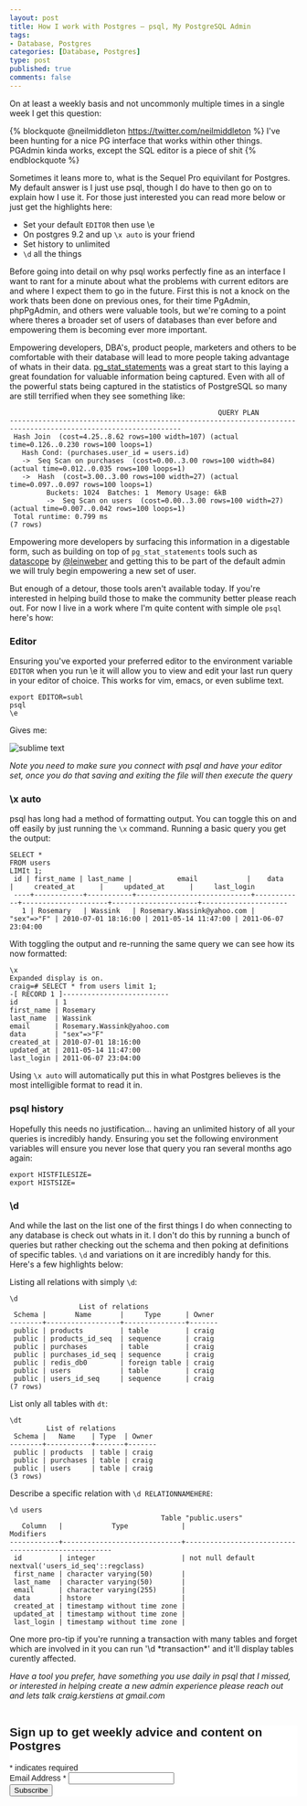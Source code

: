 ```yaml
--- 
layout: post
title: How I work with Postgres – psql, My PostgreSQL Admin 
tags: 
- Database, Postgres
categories: [Database, Postgres]
type: post
published: true
comments: false
---
```


On at least a weekly basis and not uncommonly multiple times in a single week I get this question:

{% blockquote @neilmiddleton https://twitter.com/neilmiddleton  %}
I've been hunting for a nice PG interface that works within other things. PGAdmin kinda works, except the SQL editor is a piece of shit
{% endblockquote %}

Sometimes it leans more to, what is the Sequel Pro equivilant for Postgres. My default answer is I just use psql, though I do have to then go on to explain how I use it. For those just interested you can read more below or just get the highlights here:

* Set your default `EDITOR` then use \e
* On postgres 9.2 and up `\x auto` is your friend
* Set history to unlimited
* `\d` all the things

Before going into detail on why psql works perfectly fine as an interface I want to rant for a minute about what the problems with current editors are and where I expect them to go in the future. First this is not a knock on the work thats been done on previous ones, for their time PgAdmin, phpPgAdmin, and others were valuable tools, but we're coming to a point where theres a broader set of users of databases than ever before and empowering them is becoming ever more important.

Empowering developers, DBA's, product people, marketers and others to be comfortable with their database will lead to more people taking advantage of whats in their data. [pg_stat_statements](http://craigkerstiens.com/2013/01/10/more-on-postgres-performance/) was a great start to this laying a great foundation for valuable information being captured. Even with all of the powerful stats being captured in the statistics of PostgreSQL so many are still terrified when they see something like:

                                                       QUERY PLAN
    ----------------------------------------------------------------------------------------------------------------
     Hash Join  (cost=4.25..8.62 rows=100 width=107) (actual time=0.126..0.230 rows=100 loops=1)
       Hash Cond: (purchases.user_id = users.id)
       ->  Seq Scan on purchases  (cost=0.00..3.00 rows=100 width=84) (actual time=0.012..0.035 rows=100 loops=1)
       ->  Hash  (cost=3.00..3.00 rows=100 width=27) (actual time=0.097..0.097 rows=100 loops=1)
             Buckets: 1024  Batches: 1  Memory Usage: 6kB
             ->  Seq Scan on users  (cost=0.00..3.00 rows=100 width=27) (actual time=0.007..0.042 rows=100 loops=1)
     Total runtime: 0.799 ms
    (7 rows)

Empowering more developers by surfacing this information in a digestable form, such as building on top of `pg_stat_statements` tools such as [datascope](http://datascope.heroku.com) by [@leinweber](http://www.twitter.com/leinweber) and getting this to be part of the default admin we will truly begin empowering a new set of user.

But enough of a detour, those tools aren't available today. If you're interested in helping build those to make the community better please reach out. For now I live in a work where I'm quite content with simple ole `psql` here's how:

<!--more-->

### Editor

Ensuring you've exported your preferred editor to the environment variable `EDITOR` when you run \e it will allow you to view and edit your last run query in your editor of choice. This works for vim, emacs, or even sublime text. 

    export EDITOR=subl
    psql
    \e 

Gives me:

![sublime text](http://f.cl.ly/items/2I0f3M0B1T3k0d290v3k/Screenshot_2_12_13_9_58_AM.png)

*Note you need to make sure you connect with psql and have your editor set, once you do that saving and exiting the file will then execute the query*

### \x auto

psql has long had a method of formatting output. You can toggle this on and off easily by just running the `\x` command. Running a basic query you get the output:

    SELECT * 
    FROM users 
    LIMIt 1;
     id | first_name | last_name |           email            |    data    |     created_at      |     updated_at      |     last_login
     ----+------------+-----------+----------------------------+------------+---------------------+---------------------+---------------------
       1 | Rosemary   | Wassink   | Rosemary.Wassink@yahoo.com | "sex"=>"F" | 2010-07-01 18:16:00 | 2011-05-14 11:47:00 | 2011-06-07 23:04:00

With toggling the output and re-running the same query we can see how its now formatted:

    \x
    Expanded display is on.
    craig=# SELECT * from users limit 1;
    -[ RECORD 1 ]--------------------------
    id         | 1
    first_name | Rosemary
    last_name  | Wassink
    email      | Rosemary.Wassink@yahoo.com
    data       | "sex"=>"F"
    created_at | 2010-07-01 18:16:00
    updated_at | 2011-05-14 11:47:00
    last_login | 2011-06-07 23:04:00

Using `\x auto` will automatically put this in what Postgres believes is the most intelligible format to read it in. 

### psql history

Hopefully this needs no justification... having an unlimited history of all your queries is incredibly handy. Ensuring you set the following environment variables will ensure you never lose that query you ran several months ago again:

    export HISTFILESIZE=
    export HISTSIZE=

### \d

And while the last on the list one of the first things I do when connecting to any database is check out whats in it. I don't do this by running a bunch of queries but rather checking out the schema and then poking at definitions of specific tables. `\d` and variations on it are incredibly handy for this. Here's a few highlights below:

Listing all relations with simply `\d`:

    \d
                     List of relations
     Schema |       Name       |     Type      | Owner
    --------+------------------+---------------+-------
     public | products         | table         | craig
     public | products_id_seq  | sequence      | craig
     public | purchases        | table         | craig
     public | purchases_id_seq | sequence      | craig
     public | redis_db0        | foreign table | craig
     public | users            | table         | craig
     public | users_id_seq     | sequence      | craig
    (7 rows)

List only all tables with `dt`:

    \dt
             List of relations
     Schema |   Name    | Type  | Owner
    --------+-----------+-------+-------
     public | products  | table | craig
     public | purchases | table | craig
     public | users     | table | craig
    (3 rows)

Describe a specific relation with `\d RELATIONNAMEHERE`:

    \d users
                                         Table "public.users"
       Column   |            Type             |                     Modifiers
    ------------+-----------------------------+----------------------------------------------------
     id         | integer                     | not null default nextval('users_id_seq'::regclass)
     first_name | character varying(50)       |
     last_name  | character varying(50)       |
     email      | character varying(255)      |
     data       | hstore                      |
     created_at | timestamp without time zone |
     updated_at | timestamp without time zone |
     last_login | timestamp without time zone |

One more pro-tip if you're running a transaction with many tables and forget which are involved in it you can run '\d \*transaction\*' and it'll display tables curently affected.

*Have a tool you prefer, have something you use daily in psql that I missed, or interested in helping create a new admin experience please reach out and lets talk craig.kerstiens at gmail.com*

<!-- Perfect Audience - why postgres - DO NOT MODIFY -->
<img src="http://ads.perfectaudience.com/seg?add=691030&t=2" width="1" height="1" border="0" />
<!-- End of Audience Pixel -->


<!-- Begin MailChimp Signup Form -->
<link href="//cdn-images.mailchimp.com/embedcode/classic-081711.css" rel="stylesheet" type="text/css">
<style type="text/css">
    #mc_embed_signup{background:#fff; clear:left; font:14px Helvetica,Arial,sans-serif; }
    /* Add your own MailChimp form style overrides in your site stylesheet or in this style block.
       We recommend moving this block and the preceding CSS link to the HEAD of your HTML file. */
</style>
<div id="mc_embed_signup">
<form action="http://craigkerstiens.us5.list-manage.com/subscribe/post?u=0bb2ad96ec10236507971efdc&amp;id=dacc2c6d9a" method="post" id="mc-embedded-subscribe-form" name="mc-embedded-subscribe-form" class="validate" target="_blank" novalidate>
    <h2>Sign up to get weekly advice and content on Postgres</h2>
<div class="indicates-required"><span class="asterisk">*</span> indicates required</div>
<div class="mc-field-group">
    <label for="mce-EMAIL">Email Address  <span class="asterisk">*</span>
</label>
    <input type="email" value="" name="EMAIL" class="required email" id="mce-EMAIL">
</div>
    <div id="mce-responses" class="clear">
        <div class="response" id="mce-error-response" style="display:none"></div>
        <div class="response" id="mce-success-response" style="display:none"></div>
    </div>    <!-- real people should not fill this in and expect good things - do not remove this or risk form bot signups-->
    <div style="position: absolute; left: -5000px;"><input type="text" name="b_0bb2ad96ec10236507971efdc_dacc2c6d9a" tabindex="-1" value=""></div>
    <div class="clear"><input type="submit" value="Subscribe" name="subscribe" id="mc-embedded-subscribe" class="button"></div>
</form>
</div>
<script type="text/javascript">
var fnames = new Array();var ftypes = new Array();fnames[0]='EMAIL';ftypes[0]='email';
try {
    var jqueryLoaded=jQuery;
    jqueryLoaded=true;
} catch(err) {
    var jqueryLoaded=false;
}
var head= document.getElementsByTagName('head')[0];
if (!jqueryLoaded) {
    var script = document.createElement('script');
    script.type = 'text/javascript';
    script.src = '//ajax.googleapis.com/ajax/libs/jquery/1.4.4/jquery.min.js';
    head.appendChild(script);
    if (script.readyState && script.onload!==null){
        script.onreadystatechange= function () {
              if (this.readyState == 'complete') mce_preload_check();
        }    
    }
}

var err_style = '';
try{
    err_style = mc_custom_error_style;
} catch(e){
    err_style = '#mc_embed_signup input.mce_inline_error{border-color:#6B0505;} #mc_embed_signup div.mce_inline_error{margin: 0 0 1em 0; padding: 5px 10px; background-color:#6B0505; font-weight: bold; z-index: 1; color:#fff;}';
}
var head= document.getElementsByTagName('head')[0];
var style= document.createElement('style');
style.type= 'text/css';
if (style.styleSheet) {
  style.styleSheet.cssText = err_style;
} else {
  style.appendChild(document.createTextNode(err_style));
}
head.appendChild(style);
setTimeout('mce_preload_check();', 250);

var mce_preload_checks = 0;
function mce_preload_check(){
    if (mce_preload_checks>40) return;
    mce_preload_checks++;
    try {
        var jqueryLoaded=jQuery;
    } catch(err) {
        setTimeout('mce_preload_check();', 250);
        return;
    }
    var script = document.createElement('script');
    script.type = 'text/javascript';
    script.src = 'http://downloads.mailchimp.com/js/jquery.form-n-validate.js';
    head.appendChild(script);
    try {
        var validatorLoaded=jQuery("#fake-form").validate({});
    } catch(err) {
        setTimeout('mce_preload_check();', 250);
        return;
    }
    mce_init_form();
}
function mce_init_form(){
    jQuery(document).ready( function($) {
      var options = { errorClass: 'mce_inline_error', errorElement: 'div', onkeyup: function(){}, onfocusout:function(){}, onblur:function(){}  };
      var mce_validator = $("#mc-embedded-subscribe-form").validate(options);
      $("#mc-embedded-subscribe-form").unbind('submit');//remove the validator so we can get into beforeSubmit on the ajaxform, which then calls the validator
      options = { url: 'http://craigkerstiens.us5.list-manage.com/subscribe/post-json?u=0bb2ad96ec10236507971efdc&id=dacc2c6d9a&c=?', type: 'GET', dataType: 'json', contentType: "application/json; charset=utf-8",
                    beforeSubmit: function(){
                        $('#mce_tmp_error_msg').remove();
                        $('.datefield','#mc_embed_signup').each(
                            function(){
                                var txt = 'filled';
                                var fields = new Array();
                                var i = 0;
                                $(':text', this).each(
                                    function(){
                                        fields[i] = this;
                                        i++;
                                    });
                                $(':hidden', this).each(
                                    function(){
                                        var bday = false;
                                        if (fields.length == 2){
                                            bday = true;
                                            fields[2] = {'value':1970};//trick birthdays into having years
                                        }
                                        if ( fields[0].value=='MM' && fields[1].value=='DD' && (fields[2].value=='YYYY' || (bday && fields[2].value==1970) ) ){
                                            this.value = '';
                                        } else if ( fields[0].value=='' && fields[1].value=='' && (fields[2].value=='' || (bday && fields[2].value==1970) ) ){
                                            this.value = '';
                                        } else {
                                            if (/\[day\]/.test(fields[0].name)){
                                                this.value = fields[1].value+'/'+fields[0].value+'/'+fields[2].value;                                           
                                            } else {
                                                this.value = fields[0].value+'/'+fields[1].value+'/'+fields[2].value;
                                            }
                                        }
                                    });
                            });
                        $('.phonefield-us','#mc_embed_signup').each(
                            function(){
                                var fields = new Array();
                                var i = 0;
                                $(':text', this).each(
                                    function(){
                                        fields[i] = this;
                                        i++;
                                    });
                                $(':hidden', this).each(
                                    function(){
                                        if ( fields[0].value.length != 3 || fields[1].value.length!=3 || fields[2].value.length!=4 ){
                                            this.value = '';
                                        } else {
                                            this.value = 'filled';
                                        }
                                    });
                            });
                        return mce_validator.form();
                    }, 
                    success: mce_success_cb
                };
      $('#mc-embedded-subscribe-form').ajaxForm(options);
      
      
    });
}
function mce_success_cb(resp){
    $('#mce-success-response').hide();
    $('#mce-error-response').hide();
    if (resp.result=="success"){
        $('#mce-'+resp.result+'-response').show();
        $('#mce-'+resp.result+'-response').html(resp.msg);
        $('#mc-embedded-subscribe-form').each(function(){
            this.reset();
        });
    } else {
        var index = -1;
        var msg;
        try {
            var parts = resp.msg.split(' - ',2);
            if (parts[1]==undefined){
                msg = resp.msg;
            } else {
                i = parseInt(parts[0]);
                if (i.toString() == parts[0]){
                    index = parts[0];
                    msg = parts[1];
                } else {
                    index = -1;
                    msg = resp.msg;
                }
            }
        } catch(e){
            index = -1;
            msg = resp.msg;
        }
        try{
            if (index== -1){
                $('#mce-'+resp.result+'-response').show();
                $('#mce-'+resp.result+'-response').html(msg);            
            } else {
                err_id = 'mce_tmp_error_msg';
                html = '<div id="'+err_id+'" style="'+err_style+'"> '+msg+'</div>';
                
                var input_id = '#mc_embed_signup';
                var f = $(input_id);
                if (ftypes[index]=='address'){
                    input_id = '#mce-'+fnames[index]+'-addr1';
                    f = $(input_id).parent().parent().get(0);
                } else if (ftypes[index]=='date'){
                    input_id = '#mce-'+fnames[index]+'-month';
                    f = $(input_id).parent().parent().get(0);
                } else {
                    input_id = '#mce-'+fnames[index];
                    f = $().parent(input_id).get(0);
                }
                if (f){
                    $(f).append(html);
                    $(input_id).focus();
                } else {
                    $('#mce-'+resp.result+'-response').show();
                    $('#mce-'+resp.result+'-response').html(msg);
                }
            }
        } catch(e){
            $('#mce-'+resp.result+'-response').show();
            $('#mce-'+resp.result+'-response').html(msg);
        }
    }
}

</script>
<!--End mc_embed_signup-->
